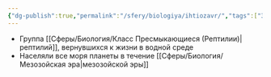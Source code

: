 ```yaml
---
{"dg-publish":true,"permalink":"/sfery/biologiya/ihtiozavr/","tags":["Зоология"]}
---
```


- Группа [[Сферы/Биология/Класс Пресмыкающиеся (Рептилии)\|рептилий]], вернувшихся к жизни в водной среде 
- Населяли все моря планеты в течение [[Сферы/Биология/Мезозойская эра\|мезозойской эры]] 